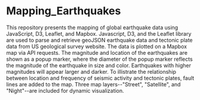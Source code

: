 # Mapping_Earthquakes
This repository presents the mapping of global earthquake data using JavaScript, D3, Leaflet, and Mapbox. Javascript, D3, and the Leaflet library are used to parse and retrieve geoJSON earthquake data and tectonic plate data from US geological survey website. The data is plotted on a Mapbox map via API requests. The magnitude and location of the earthquakes are shown as a popup marker, where the diameter of the popup marker reflects the magnitude of the earthquake in size and color. Earthquakes with higher magnitudes will appear larger and darker. To illistrate the relationship between location and frequency of seismic activity and tectonic plates, fault lines are added to the map. Three map layers--"Street", "Satellite", and "Night"--are included for dynamic visualization.
